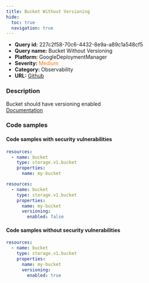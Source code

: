 ```yaml
---
title: Bucket Without Versioning
hide:
  toc: true
  navigation: true
---
```


<style>
  .highlight .hll {
    background-color: #ff171742;
  }
  .md-content {
    max-width: 1100px;
    margin: 0 auto;
  }
</style>

-   **Query id:** 227c2f58-70c6-4432-8e9a-a89c1a548cf5
-   **Query name:** Bucket Without Versioning
-   **Platform:** GoogleDeploymentManager
-   **Severity:** <span style="color:#ff7213">Medium</span>
-   **Category:** Observability
-   **URL:** [Github](https://github.com/Checkmarx/kics/tree/master/assets/queries/googleDeploymentManager/gcp/bucket_without_versioning)

### Description
Bucket should have versioning enabled<br>
[Documentation](https://cloud.google.com/storage/docs/json_api/v1/buckets)

### Code samples
#### Code samples with security vulnerabilities
```yaml title="Positive test num. 1 - yaml file" hl_lines="4"
resources:
  - name: bucket
    type: storage.v1.bucket
    properties:
      name: my-bucket

```
```yaml title="Positive test num. 2 - yaml file" hl_lines="7"
resources:
  - name: bucket
    type: storage.v1.bucket
    properties:
      name: my-bucket
      versioning:
        enabled: false

```


#### Code samples without security vulnerabilities
```yaml title="Negative test num. 1 - yaml file"
resources:
  - name: bucket
    type: storage.v1.bucket
    properties:
      name: my-bucket
      versioning:
        enabled: true

```
